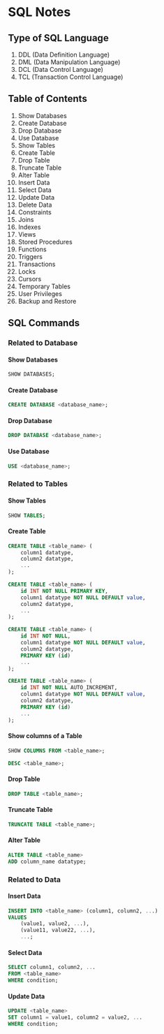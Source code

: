 # SQL Notes

## Type of SQL Language
1. DDL (Data Definition Language)
2. DML (Data Manipulation Language)
3. DCL (Data Control Language)
4. TCL (Transaction Control Language)

## Table of Contents
1. Show Databases
2. Create Database
3. Drop Database
4. Use Database
5. Show Tables
6. Create Table
7. Drop Table
8. Truncate Table
9. Alter Table
10. Insert Data
11. Select Data
12. Update Data
13. Delete Data
14. Constraints
15. Joins
16. Indexes
17. Views
18. Stored Procedures
19. Functions
20. Triggers
21. Transactions
22. Locks
23. Cursors
24. Temporary Tables
25. User Privileges
26. Backup and Restore

## SQL Commands

### Related to Database

#### Show Databases
```sql
SHOW DATABASES;
```

#### Create Database
```sql
CREATE DATABASE <database_name>;
```

#### Drop Database
```sql
DROP DATABASE <database_name>;
```

#### Use Database
```sql
USE <database_name>;
```

### Related to Tables

#### Show Tables
```sql
SHOW TABLES;
```

#### Create Table
```sql
CREATE TABLE <table_name> (
    column1 datatype,
    column2 datatype,
    ...
);
```
```sql
CREATE TABLE <table_name> (
    id INT NOT NULL PRIMARY KEY,
    column1 datatype NOT NULL DEFAULT value,
    column2 datatype,
    ...
);
```
```sql
CREATE TABLE <table_name> (
    id INT NOT NULL,
    column1 datatype NOT NULL DEFAULT value,
    column2 datatype,
    PRIMARY KEY (id)
    ...
);
```
```sql
CREATE TABLE <table_name> (
    id INT NOT NULL AUTO_INCREMENT,
    column1 datatype NOT NULL DEFAULT value,
    column2 datatype,
    PRIMARY KEY (id)
    ...
);
```

#### Show columns of a Table
```sql
SHOW COLUMNS FROM <table_name>;
```
```sql
DESC <table_name>;
```

#### Drop Table
```sql
DROP TABLE <table_name>;
```

#### Truncate Table
```sql
TRUNCATE TABLE <table_name>;
```

#### Alter Table
```sql
ALTER TABLE <table_name>
ADD column_name datatype;
```

### Related to Data

#### Insert Data
```sql
INSERT INTO <table_name> (column1, column2, ...)
VALUES 
    (value1, value2, ...),
    (value11, value22, ...),
    ...;
```

#### Select Data
```sql
SELECT column1, column2, ...
FROM <table_name>
WHERE condition;
```

#### Update Data
```sql
UPDATE <table_name>
SET column1 = value1, column2 = value2, ...
WHERE condition;
```